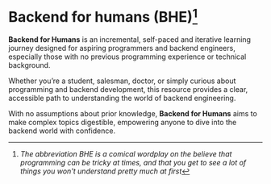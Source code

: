 # Backend for humans (BHE)[^note]

**Backend for Humans** is an incremental, self-paced and iterative learning
journey designed for aspiring programmers and backend engineers, especially
those with no previous programming experience or technical background.

Whether you’re a student, salesman, doctor, or simply curious about programming
and backend development, this resource provides a clear, accessible path to
understanding the world of backend engineering.

With no assumptions about prior knowledge, **Backend for Humans** aims to make
complex topics digestible, empowering anyone to dive into the backend world with
confidence.

[^note]: _The abbreviation BHE is a comical wordplay on the believe that
programming can be tricky at times, and that you get to see a lot of things you
won't understand pretty much at first_
